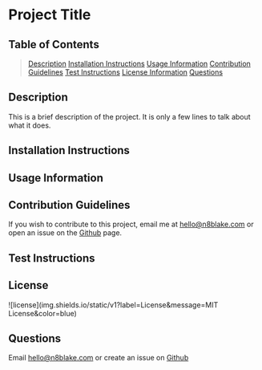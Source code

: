 # Project Title

## Table of Contents
> [Description](#description)
> [Installation Instructions](#installation-instructions)
> [Usage Information](#usage-information)
> [Contribution Guidelines](#contribution-guidelines)
> [Test Instructions](#test-instructions)
> [License Information](#license-information)
> [Questions](#questions)

## Description
This is a brief description of the project. It is only a few lines to talk about what it does.

## Installation Instructions


## Usage Information


## Contribution Guidelines
If you wish to contribute to this project, email me at hello@n8blake.com or open an issue on the [Github](https://github.com/n8blake) page.

## Test Instructions


## License

![license](img.shields.io/static/v1?label=License&message=MIT License&color=blue)
		

## Questions
Email [hello@n8blake.com](mailto:hello@n8blake.com)
or create an issue on [Github](https://github.com/n8blake)  
